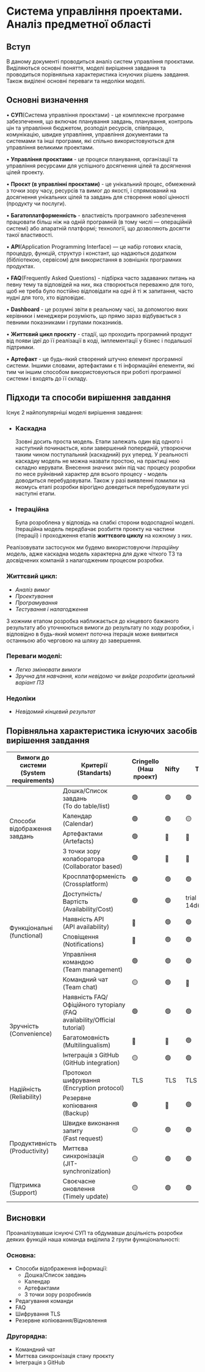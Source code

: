 # Система управління проектами. Аналіз предметної області

## Вступ

В даному документі проводиться аналіз систем управління проєктами. Виділяються основні поняття, моделі вирішення завдання та проводиться порівняльна характеристика існуючих рішень завдання. Також виділені основні переваги та недоліки моделі. 


## Основні визначення

• **СУП**(Система управління проєктами) - це комплексне програмне забезпечення, що включає планування завдань, планування, контроль цін та управління бюджетом, розподіл ресурсів, співпрацю, комунікацію, швидке управління, управління документами та системами та інші програми, які спільно використовуються для управління великими проектами.

• **Управління проєктами** - це процеси планування, організації та управління ресурсами для успішного досягнення цілей та досягнення цілей проекту.

• **Проєкт (в управлінні проєктами)** - це унікальний процес, обмежений з точки зору часу, ресурсів та вимог до якості, і спрямований на досягнення унікальних цілей та завдань для створення нової цінності (продукту чи послуги).

• **Багатоплатформенність** - властивість програмного забезпечення працювати більш ніж на одній програмній (в тому числі — операційній системі) або апаратній платформі; технології, що дозволяють досягти такої властивості.

• **API**(Application Programming Interface) — це набір готових класів, процедур, функцій, структур і констант, що надаються додатком (бібліотекою, сервісом) для використання в зовнішніх програмних продуктах.

• **FAQ**(Frequently Asked Questions) - підбірка часто задаваних питань на певну тему та відповідей на них, яка створюється переважно для того, щоб не треба було постійно відповідати на одні й ті ж запитання, часто нудні для того, хто відповідає.

• **Dashboard** - це розумні звіти в реальному часі, за допомогою яких керівники і менеджери розуміють, що прямо зараз відбувається з певними показниками і групами показників.

• **Життєвий цикл проєкту** - стадії, що проходить програмний продукт від появи ідеї до її реалізації в коді, імплементації у бізнес і подальшої підтримки.

• **Артефакт** - це будь-який створений штучно елемент програмної системи. Іншими словами, артефактами є ті інформаційні елементи, які тим чи іншим способом використовуються при роботі програмної системи і входять до її складу.

## Підходи та способи вирішення завдання

Існує 2 найпопулярніші моделі вирішення завдання:

- ### Каскадна
  Ззовні досить проста модель. Етапи залежать один від одного і наступний починається, коли завершений попередній, утворюючи таким чином поступальний (каскадний) рух уперед. У реальності каскадну модель не можна назвати простою, на практиці нею складно керувати. Внесення значних змін під час процесу розробки по несе руйнівний характер для всього процесу - модель доводиться перебудовувати. Також у разі виявленні помилки на якомусь етапі розробки вірогідно доведеться перебудовувати усі наступні етапи.
- ### Ітераційна
  Була розроблена у відповідь на слабкі сторони водоспадної моделі. Ітераційна модель передбачає розбиття проекту на частини (ітерації) і проходження етапів **життєвого циклу** на кожному з них.

Реалізовувати застосунок ми будемо використовуючи *ітераційну модель*, адже каскадна модель характерна для дуже чіткого ТЗ та досвідчених компаній з налагодженим процесом розробки.

### Життєвий цикл:
- *Аналіз вимог*
- *Проектування*
- *Програмування*
- *Тестування і налагодження*

З кожним етапом розробка наближається до кінцевого бажаного результату або уточнюються вимоги до результату по ходу розробки, і відповідно в будь-який момент поточна ітерація може виявитися останньою або черговою на шляху до завершення.

### Переваги моделі:

- *Легко змінювати вимоги*
- *Зручна для навчання, коли невідомо чи вийде розробити ідеальний варіант ПЗ*

### Недоліки

- *Невідомий кінцевий результат*

## Порівняльна характеристика існуючих засобів вирішення завдання

<table>
<thead>
  <tr>
    <th>Вимоги до<br>системи<br>(System requirements)</th>
    <th>Критерії<br>(Standarts)</th>
    <th>Cringello<br>(Наш проект)</th>
    <th>Nifty</th>
    <th>Trello</th>
    <th>GitHub<br>Projects</th>
    <th>Basecamp</th>
    <th>Asana</th>
    <th>Backlog</th>
  </tr>
</thead>
<tbody>
  <tr>
    <td rowspan="4">Способи відображення<br> завдань</td>
    <td>Дошка/Список завдань<br>(To do table/list)</td>
    <td>🟢</td>
    <td>🟢</td>
    <td>🟢</td>
    <td>🟢</td>
    <td>🟢</td>
    <td>🟢</td>
    <td>🟢</td>
  </tr>
  <tr>
    <td>Календар<br>(Calendar)</td>
    <td>🟢</td>
    <td>🟢</td>
    <td>🟡</td>
    <td>🔴</td>
    <td>🟢</td>
    <td>🟢</td>
    <td>🟢</td>
  </tr>
  <tr>
    <td>Артефактами<br>(Artefacts)</td>
    <td>🟢</td>
    <td>🔴</td>
    <td>🔴</td>
    <td>🔴</td>
    <td>🔴</td>
    <td>🔴</td>
    <td>🔴</td>
  </tr>
  <tr>
    <td>З точки зору<br>колаборатора<br>(Collaborator based)</td>
    <td>🟢</td>
    <td>🔴</td>
    <td>🔴</td>
    <td>🔴</td>
    <td>🔴</td>
    <td>🔴</td>
    <td>🔴</td>
  </tr>
  <tr>
    <td rowspan="6">Функціональні<br>(functional)</td>
    <td>Кросплатформеність<br>(Crossplatform)</td>
    <td>🟢</td>
    <td>🟢</td>
    <td>🟢</td>
    <td>🟢</td>
    <td>🟢</td>
    <td>🟢</td>
    <td>🟢</td>
  </tr>
  <tr>
    <td>Доступність/Вартість<br>(Availability/Cost)</td>
    <td>🟢</td>
    <td>🟢</td>
    <td>trial 14d(10$/m)</td>
    <td>🟢</td>
    <td>trial 30d(99$/m)</td>
    <td>trial 30d(11$/m)</td>
    <td>🟢</td>
  </tr>
  <tr>
    <td>Наявність API<br>(API availability)</td>
    <td>🔴</td>
    <td>🟢</td>
    <td>🟢</td>
    <td>🟢</td>
    <td>🟢</td>
    <td>🟢</td>
    <td>🟢</td>
  </tr>
  <tr>
    <td>Сповіщення<br>(Notifications)</td>
    <td>🔴</td>
    <td>🟢</td>
    <td>🟢</td>
    <td>🟢</td>
    <td>🟢</td>
    <td>🟢</td>
    <td>🟢</td>
  </tr>

  <tr>
    <td>Управління командою<br>(Team management)</td>
    <td>🟢</td>
    <td>🟢</td>
    <td>🟢</td>
    <td>🟢</td>
    <td>🟢</td>
    <td>🟢</td>
    <td>🟢</td>
  </tr>
  <tr>
    <td>Командний чат<br>(Team chat)</td>
    <td>🟡</td>
    <td>🟢</td>
    <td>🔴</td>
    <td>🟡</td>
    <td>🟡</td>
    <td>🟡</td>
    <td>🟢</td>
  </tr>
  <tr>
    <td rowspan="3">Зручність<br>(Convenience)</td>
    <td>Наявність FAQ/Офіційного туторіалу<br>(FAQ availability/Official tutorial)</td>
    <td>🟢</td>
    <td>🟢</td>
    <td>🟢</td>
    <td>🟢</td>
    <td>🟢</td>
    <td>🟢</td>
    <td>🟡</td>
  </tr>
  <tr>
    <td>Багатомовність<br>(Multilingualism)</td>
    <td>🔴</td>
    <td>🔴</td>
    <td>🟢</td>
    <td>🔴</td>
    <td>🔴</td>
    <td>🔴</td>
    <td>🔴</td>
  </tr>
  <tr>
    <td>Інтеграція з GitHub<br>(GitHub integration)</td>
    <td>🟡</td>
    <td>🟢</td>
    <td>🟢</td>
    <td>🟢</td>
    <td>🔴</td>
    <td>🟢</td>
    <td>🟢</td>
  </tr>
  <tr>
    <td rowspan="2">Надійність<br>(Reliability)</td>
    <td>Протокол шифрування<br>(Encryption protocol)</td>
    <td>TLS</td>
    <td>TLS</td>
    <td>TLS</td>
    <td>TLS</td>
    <td>TLS</td>
    <td>SSL</td>
    <td>TLS</td>
  </tr>
  <tr>
  	<td>Резервне копіювання<br>(Backup)</td>
    <td>🟢</td>
    <td>🔴</td>
    <td>🟢</td>
    <td>🟢</td>
    <td>🟢</td>
    <td>🟡</td>
    <td>🟢</td>
  </tr>
  <tr>
    <td rowspan="2">Продуктивність<br>(Productivity)</td>
    <td>Швидке виконання запиту<br>(Fast request)</td>
    <td>🟡</td>
    <td>🟢</td>
    <td>🟢</td>
    <td>🟢</td>
    <td>🟢</td>
    <td>🟢</td>
    <td>🟢</td>
  </tr>
  <tr>
  	<td>Миттєва синхронізація<br>(JIT-synchronization)</td>
    <td>🟡</td>
    <td>🟢</td>
    <td>🟢</td>
    <td>🟢</td>
    <td>🟢</td>
    <td>🟢</td>
    <td>🟢</td>
  </tr>
  <tr>
    <td>Підтримка<br>(Support)</td>
    <td>Своєчасне оновлення<br>(Timely update)</td>
    <td>🟡</td>
    <td>🟢</td>
    <td>🟢</td>
    <td>🟡</td>
    <td>🟢</td>
    <td>🟢</td>
    <td>🟡</td>
  </tr>
</tbody>
</table>

## Висновки

Проаналізувавши існуючі СУП та обдумавши доцільність розробки деяких функцій наша команда виділила 2 групи функціональності:

### Основна:

- Способи відображення інформації:
  - Дошка/Список завдань
  - Календар
  - Артефактами
  - З точки зору розробників
- Редагування команди
- FAQ
- Шифрування TLS
- Резервне копіювання/Відновлення

### Другорядна:

- Командний чат
- Миттєва синхронізація стану проєкту
- Інтеграція з GitHub